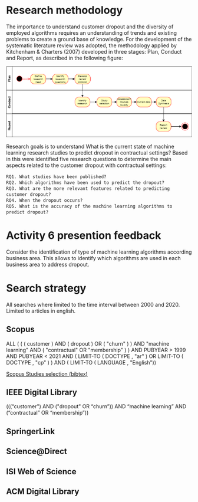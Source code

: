 # Research methodology
The importance to understand customer dropout and the diversity of employed algorithms requires an understanding of trends and existing problems to create a ground base of knowledge. For the development of the systematic literature review was adopted, the methodology applied by Kitchenham & Charters (2007) developed in three stages: Plan, Conduct and Report, as described in the following figure:

![SLR Phases](img/slr_phases.png)

Research goals is to understand What is the current state of machine learning research studies to predict dropout in contractual settings? 
Based in this were identified five research questions to determine the main aspects related to the customer dropout with contractual settings:
```
RQ1. What studies have been published? 
RQ2. Which algorithms have been used to predict the dropout?
RQ3. What are the more relevant features related to predicting customer dropout? 
RQ4. When the dropout occurs? 
RQ5. What is the accuracy of the machine learning algorithms to predict dropout? 
```

# Activity 6 presention feedback
Consider the identification of type of machine learning algorithms according business area. This allows to identify which algorithms are used in each business area to address dropout. 

# Search strategy
All searches where limited to the time interval between 2000 and 2020. Limited to articles in english.
## Scopus
ALL ( ( ( customer )  AND  ( dropout )  OR  ( "churn" ) )  AND  "machine learning"  AND  ( "contractual"  OR  "membership" ) )  AND  PUBYEAR  >  1999  AND  PUBYEAR  <  2021  AND  ( LIMIT-TO ( DOCTYPE ,  "ar" )  OR  LIMIT-TO ( DOCTYPE ,  "cp" ) )  AND  ( LIMIT-TO ( LANGUAGE ,  "English"))

[Scopus Studies selection (bibtex)](scopus/scopus.bib)

## IEEE Digital Library
(((“customer") AND  ("dropout" OR “churn”)) AND “machine learning” AND (“contractual” OR “membership”))

## SpringerLink

## Science@Direct

## ISI Web of Science

## ACM Digital Library